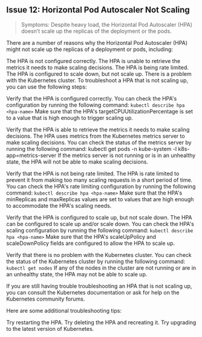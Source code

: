 ## Issue 12: Horizontal Pod Autoscaler Not Scaling
> Symptoms: Despite heavy load, the Horizontal Pod Autoscaler (HPA) doesn’t scale up the replicas of the deployment or the pods.



There are a number of reasons why the Horizontal Pod Autoscaler (HPA) might not scale up the replicas of a deployment or pods, including:

The HPA is not configured correctly.
The HPA is unable to retrieve the metrics it needs to make scaling decisions.
The HPA is being rate limited.
The HPA is configured to scale down, but not scale up.
There is a problem with the Kubernetes cluster.
To troubleshoot a HPA that is not scaling up, you can use the following steps:

Verify that the HPA is configured correctly. You can check the HPA's configuration by running the following command:
`kubectl describe hpa <hpa-name>`
Make sure that the HPA's targetCPUUtilizationPercentage is set to a value that is high enough to trigger scaling up.

Verify that the HPA is able to retrieve the metrics it needs to make scaling decisions. The HPA uses metrics from the Kubernetes metrics server to make scaling decisions. You can check the status of the metrics server by running the following command:
kubectl get pods -n kube-system -l k8s-app=metrics-server
If the metrics server is not running or is in an unhealthy state, the HPA will not be able to make scaling decisions.

Verify that the HPA is not being rate limited. The HPA is rate limited to prevent it from making too many scaling requests in a short period of time. You can check the HPA's rate limiting configuration by running the following command:
`kubectl describe hpa <hpa-name>`
Make sure that the HPA's minReplicas and maxReplicas values are set to values that are high enough to accommodate the HPA's scaling needs.

Verify that the HPA is configured to scale up, but not scale down. The HPA can be configured to scale up and/or scale down. You can check the HPA's scaling configuration by running the following command:
`kubectl describe hpa <hpa-name>`
Make sure that the HPA's scaleUpPolicy and scaleDownPolicy fields are configured to allow the HPA to scale up.

Verify that there is no problem with the Kubernetes cluster. You can check the status of the Kubernetes cluster by running the following command:
`kubectl get nodes`
If any of the nodes in the cluster are not running or are in an unhealthy state, the HPA may not be able to scale up.

If you are still having trouble troubleshooting an HPA that is not scaling up, you can consult the Kubernetes documentation or ask for help on the Kubernetes community forums.

Here are some additional troubleshooting tips:

Try restarting the HPA.
Try deleting the HPA and recreating it.
Try upgrading to the latest version of Kubernetes.